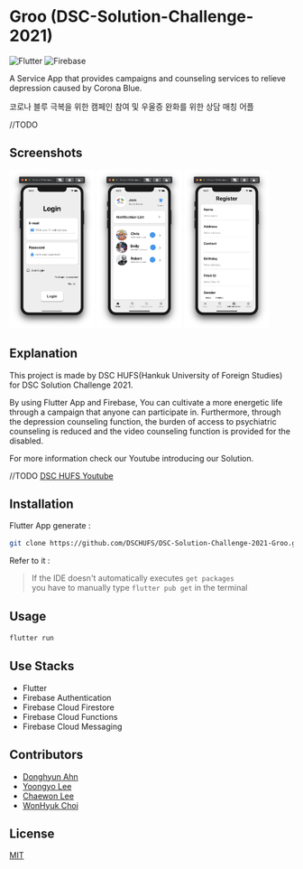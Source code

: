 # Groo (DSC-Solution-Challenge-2021)
![Flutter](https://img.shields.io/badge/Dart-Flutter-blue?logo=Flutter)
![Firebase](https://img.shields.io/badge/with-Firebase-FFCC00?logo=Firebase)

A Service App that provides campaigns and counseling services to relieve depression caused by Corona Blue.

코로나 블루 극복을 위한 캠페인 참여 및 우울증 완화를 위한 상담 매칭 어플


//TODO
## Screenshots
<img src="https://github.com/DSCHUFS/DSC-Solution-Challenge-2020/blob/master/img/login.png" width="30%"> <img src="https://github.com/DSCHUFS/DSC-Solution-Challenge-2020/blob/master/img/main.png" width="30%"> <img src="https://github.com/DSCHUFS/DSC-Solution-Challenge-2020/blob/master/img/register.png" width="30%">

## Explanation
This project is made by DSC HUFS(Hankuk University of Foreign Studies) for DSC Solution Challenge 2021.

By using Flutter App and Firebase, You can cultivate a more energetic life through a campaign that anyone can participate in. Furthermore, through the depression counseling function, the burden of access to psychiatric counseling is reduced and the video counseling function is provided for the disabled.

For more information check our Youtube introducing our Solution.

//TODO
[DSC HUFS Youtube](https://youtu.be/sV1MkwgMrNU)

## Installation

Flutter App generate :

```bash
git clone https://github.com/DSCHUFS/DSC-Solution-Challenge-2021-Groo.git
```

Refer to it : 
> If the IDE doesn't automatically executes `get packages`     
> you have to manually type `flutter pub get` in the terminal  

## Usage

```bash
flutter run
```

## Use Stacks
- Flutter
- Firebase Authentication
- Firebase Cloud Firestore
- Firebase Cloud Functions
- Firebase Cloud Messaging


## Contributors
- [Donghyun Ahn](https://github.com/devdonghyun)
- [Yoongyo Lee](https://github.com/lykee2000)
- [Chaewon Lee](https://github.com/lcw729)
- [WonHyuk Choi](https://github.com/devluce)



## License
[MIT](https://choosealicense.com/licenses/mit/)
